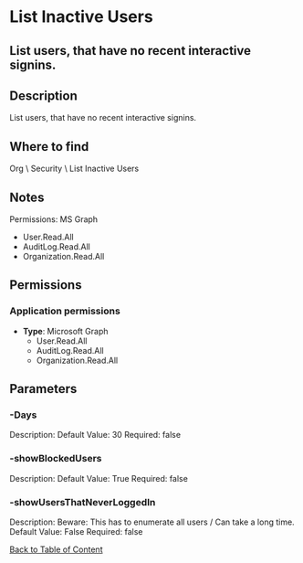 # List Inactive Users

## List users, that have no recent interactive signins.

## Description
List users, that have no recent interactive signins.

## Where to find
Org \ Security \ List Inactive Users

## Notes
Permissions: MS Graph
- User.Read.All
- AuditLog.Read.All
- Organization.Read.All

## Permissions
### Application permissions
- **Type**: Microsoft Graph
  - User.Read.All
  - AuditLog.Read.All
  - Organization.Read.All


## Parameters
### -Days
Description: 
Default Value: 30
Required: false

### -showBlockedUsers
Description: 
Default Value: True
Required: false

### -showUsersThatNeverLoggedIn
Description: Beware: This has to enumerate all users / Can take a long time.
Default Value: False
Required: false


[Back to Table of Content](../../../README.md)

